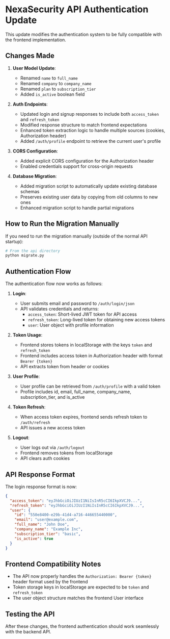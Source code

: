 # NexaSecurity API Authentication Update

This update modifies the authentication system to be fully compatible with the frontend implementation.

## Changes Made

1. **User Model Update**:

   - Renamed `name` to `full_name`
   - Renamed `company` to `company_name`
   - Renamed `plan` to `subscription_tier`
   - Added `is_active` boolean field

2. **Auth Endpoints**:

   - Updated login and signup responses to include both `access_token` and `refresh_token`
   - Modified response structure to match frontend expectations
   - Enhanced token extraction logic to handle multiple sources (cookies, Authorization header)
   - Added `/auth/profile` endpoint to retrieve the current user's profile

3. **CORS Configuration**:

   - Added explicit CORS configuration for the Authorization header
   - Enabled credentials support for cross-origin requests

4. **Database Migration**:
   - Added migration script to automatically update existing database schemas
   - Preserves existing user data by copying from old columns to new ones
   - Enhanced migration script to handle partial migrations

## How to Run the Migration Manually

If you need to run the migration manually (outside of the normal API startup):

```bash
# From the api directory
python migrate.py
```

## Authentication Flow

The authentication flow now works as follows:

1. **Login**:

   - User submits email and password to `/auth/login/json`
   - API validates credentials and returns:
     - `access_token`: Short-lived JWT token for API access
     - `refresh_token`: Long-lived token for obtaining new access tokens
     - `user`: User object with profile information

2. **Token Usage**:

   - Frontend stores tokens in localStorage with the keys `token` and `refresh_token`
   - Frontend includes access token in Authorization header with format `Bearer {token}`
   - API extracts token from header or cookies

3. **User Profile**:

   - User profile can be retrieved from `/auth/profile` with a valid token
   - Profile includes id, email, full_name, company_name, subscription_tier, and is_active

4. **Token Refresh**:

   - When access token expires, frontend sends refresh token to `/auth/refresh`
   - API issues a new access token

5. **Logout**:
   - User logs out via `/auth/logout`
   - Frontend removes tokens from localStorage
   - API clears auth cookies

## API Response Format

The login response format is now:

```json
{
  "access_token": "eyJhbGciOiJIUzI1NiIsInR5cCI6IkpXVCJ9...",
  "refresh_token": "eyJhbGciOiJIUzI1NiIsInR5cCI6IkpXVCJ9...",
  "user": {
    "id": "550e8400-e29b-41d4-a716-446655440000",
    "email": "user@example.com",
    "full_name": "John Doe",
    "company_name": "Example Inc",
    "subscription_tier": "basic",
    "is_active": true
  }
}
```

## Frontend Compatibility Notes

- The API now properly handles the `Authorization: Bearer {token}` header format used by the frontend
- Token storage keys in localStorage are expected to be `token` and `refresh_token`
- The user object structure matches the frontend User interface

## Testing the API

After these changes, the frontend authentication should work seamlessly with the backend API.
